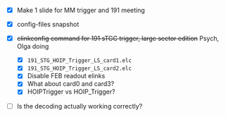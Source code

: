 - [x] Make 1 slide for MM trigger and 191 meeting
- [x] config-files snapshot
- [x] <del>elinkconfig command for 191 sTGC trigger, large sector edition</del> Psych, Olga doing
  - [x] `191_STG_HOIP_Trigger_LS_card1.elc`
  - [x] `191_STG_HOIP_Trigger_LS_card2.elc`
  - [x] Disable FEB readout elinks
  - [x] What about card0 and card3?
  - [x] HOIPTrigger vs HOIP_Trigger?
- [ ] Is the decoding actually working correctly?

